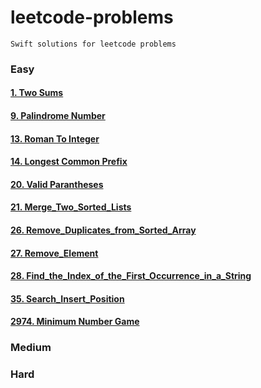 # leetcode-problems
```
Swift solutions for leetcode problems
```
### Easy

#### [1. Two Sums](https://github.com/n4vneetSin9h/leetcode-problems/blob/main/Easy%20Problems/1.%20Two_Sums.swift)
#### [9. Palindrome Number](https://github.com/n4vneetSin9h/leetcode-problems/blob/main/Easy%20Problems/9.%20Palindrome_Number.swift)
#### [13. Roman To Integer](https://github.com/n4vneetSin9h/leetcode-problems/blob/main/Easy%20Problems/13.%20Roman_To_Integer.swift)
#### [14. Longest Common Prefix](https://github.com/n4vneetSin9h/leetcode-problems/blob/main/Easy%20Problems/14.%20Longest_Common_Prefix.swift)
#### [20. Valid Parantheses](https://github.com/n4vneetSin9h/leetcode-problems/blob/main/Easy%20Problems/20.%20Valid_Parantheses.swift)
#### [21. Merge_Two_Sorted_Lists](https://github.com/n4vneetSin9h/leetcode-problems/blob/main/Easy%20Problems/21.%20Merge_Two_Sorted_Lists.swift)
#### [26. Remove_Duplicates_from_Sorted_Array](https://github.com/n4vneetSin9h/leetcode-problems/blob/main/Easy%20Problems/26.%20Remove_Duplicates_from_Sorted_Array.swift)
#### [27. Remove_Element](https://github.com/n4vneetSin9h/leetcode-problems-swift/blob/main/Easy%20Problems/27.%20Remove_Element.swift)
#### [28. Find_the_Index_of_the_First_Occurrence_in_a_String](https://github.com/n4vneetSin9h/leetcode-problems-swift/blob/main/Easy%20Problems/28.%20Find_the_Index_of_the_First_Occurrence_in_a_String.swift)
#### [35. Search_Insert_Position](https://github.com/n4vneetSin9h/leetcode-problems-swift/blob/main/Easy%20Problems/35.%20Search_Insert_Position.swift)
#### [2974. Minimum Number Game](https://github.com/n4vneetSin9h/leetcode-problems/blob/main/Easy%20Problems/2974.%20Minimum_Number_Game.swift)


### Medium

### Hard
